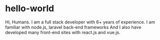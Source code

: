 # hello-world


Hi, Humans.
I am a full stack developer with 6+ years of experience.
I am familiar with node.js, laravel back-end frameworks
And I also have developed many front-end sites with react.js and vue.js.

